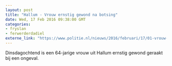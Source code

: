 ```yaml
---
layout: post
title: "Hallum - Vrouw ernstig gewond na botsing"
date: Wed, 17 Feb 2016 09:38:00 GMT
categories: 
- fryslan 
- ferwerderdadiel 
externe_link: "https://www.politie.nl/nieuws/2016/februari/17/01-vrouw-ernstig-gewond-na-botsing.html"
---
```


Dinsdagochtend is een 64-jarige vrouw uit Hallum ernstig gewond geraakt bij een ongeval.
